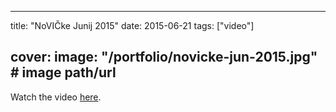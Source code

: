 
---
title: "NoVIČke Junij 2015"
date: 2015-06-21
tags: ["video"]

cover:
  image: "/portfolio/novicke-jun-2015.jpg" # image path/url
---

Watch the video [here](https://www.youtube.com/watch?v=lYXczDXYDr4).


